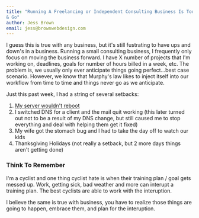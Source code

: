 ```yaml
---
title: "Running A Freelancing or Independent Consulting Business Is Touch
& Go"
author: Jess Brown
email: jess@brownwebdesign.com
---
```


I guess this is true with any business, but it's still fustrating to
have ups and down's in a business. Running a small consulting business,
I frequently only focus on moving the business forward.  I have X number
of projects that I'm working on, deadlines, goals for number of hours
billed in a week, etc.  The problem is, we usually only ever
anticipate things going perfect...best case scenario.  However, we know
that Murphy's law likes to inject itself into our workflow from time to
time and things never go as we anticipate.  

Just this past week, I had a string of several setbacks:

1. [My server wouldn't reboot](/blog/2013/11/25/back-everything-up)
2. I switched DNS for a client and the mail quit working (this later
   turned out not to be a result of my DNS change, but still caused me
to stop everything and deal with helping them get it fixed)
3. My wife got the stomach bug and I had to take the day off to watch
   our kids
4. Thanksgiving Holidays (not really a setback, but 2 more days things
   aren't getting done)

### Think To Remember

I'm a cyclist and one thing cyclist hate is when their training plan /
goal gets messed up.  Work, getting sick, bad weather and more can
interupt a training plan.  The best cyclists are able to work with the
interuption.  

I believe the same is true with business, you have to realize those
things are going to happen, embrace them, and plan for the interuption.
